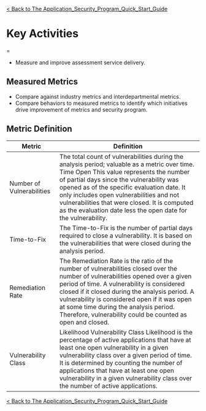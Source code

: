 [\< Back to The
Application_Security_Program_Quick_Start_Guide](Application_Security_Program_Quick_Start_Guide "wikilink")

# Key Activities

\=

  - Measure and improve assessment service delivery.

<span id="Measured Metrics"></span>

## Measured Metrics

  - Compare against industry metrics and interdepartmental metrics.
  - Compare behaviors to measured metrics to identify which initiatives
    drive improvement of metrics and security program.

## Metric Definition

| Metric                    | Definition                                                                                                                                                                                                                                                                                                                                                                                       |
| ------------------------- | ------------------------------------------------------------------------------------------------------------------------------------------------------------------------------------------------------------------------------------------------------------------------------------------------------------------------------------------------------------------------------------------------ |
| Number of Vulnerabilities | The total count of vulnerabilities during the analysis period; valuable as a metric over time. Time Open This value represents the number of partial days since the vulnerability was opened as of the specific evaluation date. It only includes open vulnerabilities and not vulnerabilities that were closed. It is computed as the evaluation date less the open date for the vulnerability. |
| Time-to-Fix               | The Time-to-Fix is the number of partial days required to close a vulnerability. It is based on the vulnerabilities that were closed during the analysis period.                                                                                                                                                                                                                                 |
| Remediation Rate          | The Remediation Rate is the ratio of the number of vulnerabilities closed over the number of vulnerabilities opened over a given period of time. A vulnerability is considered closed if it closed during the analysis period. A vulnerability is considered open if it was open at some time during the analysis period. Therefore, vulnerability could be counted as open and closed.          |
| Vulnerability Class       | Likelihood Vulnerability Class Likelihood is the percentage of active applications that have at least one open vulnerability in a given vulnerability class over a given period of time. It is determined by counting the number of applications that have at least one open vulnerability in a given vulnerability class over the number of active applications.                                |

[\< Back to The
Application_Security_Program_Quick_Start_Guide](Application_Security_Program_Quick_Start_Guide "wikilink")